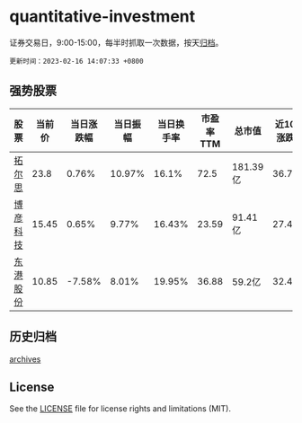 # quantitative-investment

证券交易日，9:00-15:00，每半时抓取一次数据，按天[归档](archives)。

`更新时间：2023-02-16 14:07:33 +0800`

## 强势股票

|股票|当前价|当日涨跌幅|当日振幅|当日换手率|市盈率TTM|总市值|近10日涨跌幅|
|----|----|----|----|----|----|----|----|
|[拓尔思](https://xueqiu.com/S/SZ300229)|23.8|0.76%|10.97%|16.1%|72.5|181.39亿|36.78%|
|[博彦科技](https://xueqiu.com/S/SZ002649)|15.45|0.65%|9.77%|16.43%|23.59|91.41亿|27.48%|
|[东港股份](https://xueqiu.com/S/SZ002117)|10.85|-7.58%|8.01%|19.95%|36.88|59.2亿|32.48%|

## 历史归档

[archives](archives)

## License

See the [LICENSE](LICENSE) file for license rights and limitations (MIT).